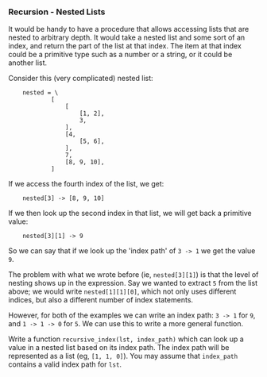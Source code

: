 ### Recursion - Nested Lists

It would be handy to have a procedure that allows accessing lists that
are nested to arbitrary depth. It would take a nested list and some sort
of an index, and return the part of the list at that index. The item at
that index could be a primitive type such as a number or a string, or it
could be another list.

Consider this (very complicated) nested list:

        nested = \
                [
                    [
                        [1, 2],
                        3,
                    ],
                    [4,
                        [5, 6],
                    ],
                    7,
                    [8, 9, 10],
                ]

If we access the fourth index of the list, we get:

        nested[3] -> [8, 9, 10]

If we then look up the second index in that list, we will get back a
primitive value:

        nested[3][1] -> 9

So we can say that if we look up the \'index path\' of `3 -> 1` we get
the value `9`.

The problem with what we wrote before (ie, `nested[3][1]`) is that the
level of nesting shows up in the expression. Say we wanted to extract
`5` from the list above; we would write `nested[1][1][0]`, which not
only uses different indices, but also a different number of index
statements.

However, for both of the examples we can write an index path: `3 -> 1`
for `9`, and `1 -> 1 -> 0` for `5`. We can use this to write a more
general function.

Write a function `recursive_index(lst, index_path)` which can look up a
value in a nested list based on its index path. The index path will be
represented as a list (eg, `[1, 1, 0]`). You may assume that
`index_path` contains a valid index path for `lst`.
